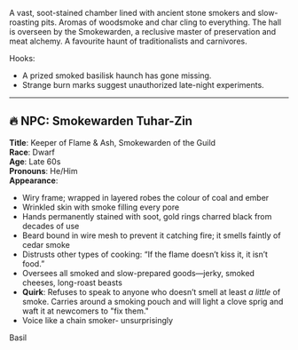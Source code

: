 A vast, soot-stained chamber lined with ancient stone smokers and slow-roasting pits. Aromas of woodsmoke and char cling to everything. The hall is overseen by the Smokewarden, a reclusive master of preservation and meat alchemy. A favourite haunt of traditionalists and carnivores.

Hooks:
- A prized smoked basilisk haunch has gone missing.
- Strange burn marks suggest unauthorized late-night experiments.

<hr>

## 🔥 NPC: Smokewarden Tuhar-Zin

**Title**: Keeper of Flame & Ash, Smokewarden of the Guild  
**Race**: Dwarf  
**Age**: Late 60s  
**Pronouns**: He/Him  
**Appearance**:

- Wiry frame; wrapped in layered robes the colour of coal and ember
- Wrinkled skin with smoke filling every pore
- Hands permanently stained with soot, gold rings charred black from decades of use
- Beard bound in wire mesh to prevent it catching fire; it smells faintly of cedar smoke
- Distrusts other types of cooking: “If the flame doesn’t kiss it, it isn’t food.”
- Oversees all smoked and slow-prepared goods—jerky, smoked cheeses, long-roast beasts
- **Quirk**: Refuses to speak to anyone who doesn’t smell at least _a little_ of smoke. Carries around a smoking pouch and will light a clove sprig and waft it at newcomers to "fix them."
- Voice like a chain smoker- unsurprisingly

Basil


